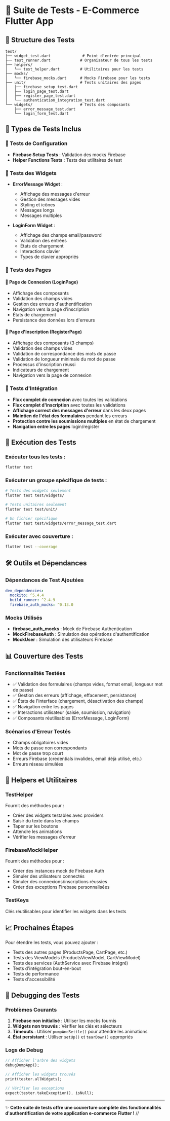# 🧪 Suite de Tests - E-Commerce Flutter App

## 📁 Structure des Tests

```
test/
├── widget_test.dart              # Point d'entrée principal
├── test_runner.dart             # Organisateur de tous les tests
├── helpers/
│   └── test_helper.dart         # Utilitaires pour les tests
├── mocks/
│   └── firebase_mocks.dart      # Mocks Firebase pour les tests
├── unit/                        # Tests unitaires des pages
│   ├── firebase_setup_test.dart
│   ├── login_page_test.dart
│   ├── register_page_test.dart
│   └── authentication_integration_test.dart
└── widgets/                     # Tests des composants
    ├── error_message_test.dart
    └── login_form_test.dart
```

## 🎯 Types de Tests Inclus

### 🔧 Tests de Configuration

- **Firebase Setup Tests** : Validation des mocks Firebase
- **Helper Functions Tests** : Tests des utilitaires de test

### 🎨 Tests des Widgets

- **ErrorMessage Widget** :

  - Affichage des messages d'erreur
  - Gestion des messages vides
  - Styling et icônes
  - Messages longs
  - Messages multiples

- **LoginForm Widget** :
  - Affichage des champs email/password
  - Validation des entrées
  - États de chargement
  - Interactions clavier
  - Types de clavier appropriés

### 📱 Tests des Pages

#### 🔐 Page de Connexion (LoginPage)

- Affichage des composants
- Validation des champs vides
- Gestion des erreurs d'authentification
- Navigation vers la page d'inscription
- États de chargement
- Persistance des données lors d'erreurs

#### 📝 Page d'Inscription (RegisterPage)

- Affichage des composants (3 champs)
- Validation des champs vides
- Validation de correspondance des mots de passe
- Validation de longueur minimale du mot de passe
- Processus d'inscription réussi
- Indicateurs de chargement
- Navigation vers la page de connexion

### 🔄 Tests d'Intégration

- **Flux complet de connexion** avec toutes les validations
- **Flux complet d'inscription** avec toutes les validations
- **Affichage correct des messages d'erreur** dans les deux pages
- **Maintien de l'état des formulaires** pendant les erreurs
- **Protection contre les soumissions multiples** en état de chargement
- **Navigation entre les pages** login/register

## 🚀 Exécution des Tests

### Exécuter tous les tests :

```bash
flutter test
```

### Exécuter un groupe spécifique de tests :

```bash
# Tests des widgets seulement
flutter test test/widgets/

# Tests unitaires seulement
flutter test test/unit/

# Un fichier spécifique
flutter test test/widgets/error_message_test.dart
```

### Exécuter avec couverture :

```bash
flutter test --coverage
```

## 🛠️ Outils et Dépendances

### Dépendances de Test Ajoutées

```yaml
dev_dependencies:
  mockito: ^5.4.4
  build_runner: ^2.4.9
  firebase_auth_mocks: ^0.13.0
```

### Mocks Utilisés

- **firebase_auth_mocks** : Mock de Firebase Authentication
- **MockFirebaseAuth** : Simulation des opérations d'authentification
- **MockUser** : Simulation des utilisateurs Firebase

## 📊 Couverture des Tests

### Fonctionnalités Testées

- ✅ Validation des formulaires (champs vides, format email, longueur mot de passe)
- ✅ Gestion des erreurs (affichage, effacement, persistance)
- ✅ États de l'interface (chargement, désactivation des champs)
- ✅ Navigation entre les pages
- ✅ Interactions utilisateur (saisie, soumission, navigation)
- ✅ Composants réutilisables (ErrorMessage, LoginForm)

### Scénarios d'Erreur Testés

- Champs obligatoires vides
- Mots de passe non correspondants
- Mot de passe trop court
- Erreurs Firebase (credentials invalides, email déjà utilisé, etc.)
- Erreurs réseau simulées

## 🎨 Helpers et Utilitaires

### TestHelper

Fournit des méthodes pour :

- Créer des widgets testables avec providers
- Saisir du texte dans les champs
- Taper sur les boutons
- Attendre les animations
- Vérifier les messages d'erreur

### FirebaseMockHelper

Fournit des méthodes pour :

- Créer des instances mock de Firebase Auth
- Simuler des utilisateurs connectés
- Simuler des connexions/inscriptions réussies
- Créer des exceptions Firebase personnalisées

### TestKeys

Clés réutilisables pour identifier les widgets dans les tests

## 📈 Prochaines Étapes

Pour étendre les tests, vous pouvez ajouter :

- Tests des autres pages (ProductsPage, CartPage, etc.)
- Tests des ViewModels (ProductsViewModel, CartViewModel)
- Tests des services (AuthService avec Firebase intégré)
- Tests d'intégration bout-en-bout
- Tests de performance
- Tests d'accessibilité

## 🐛 Debugging des Tests

### Problèmes Courants

1. **Firebase non initialisé** : Utiliser les mocks fournis
2. **Widgets non trouvés** : Vérifier les clés et sélecteurs
3. **Timeouts** : Utiliser `pumpAndSettle()` pour attendre les animations
4. **État persistant** : Utiliser `setUp()` et `tearDown()` appropriés

### Logs de Debug

```dart
// Afficher l'arbre des widgets
debugDumpApp();

// Afficher les widgets trouvés
print(tester.allWidgets);

// Vérifier les exceptions
expect(tester.takeException(), isNull);
```

---

✨ **Cette suite de tests offre une couverture complète des fonctionnalités d'authentification de votre application e-commerce Flutter !**
//
